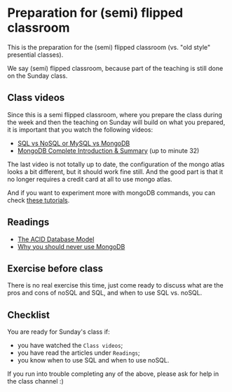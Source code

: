 # Preparation for (semi) flipped classroom

This is the preparation for the (semi) flipped classroom (vs. "old style" presential classes). 

We say (semi) flipped classroom, because part of the teaching is still done on the Sunday class.


## Class videos

Since this is a semi flipped classroom, where you prepare the class during the week and then the teaching on Sunday will build on what you prepared, it is important that you watch the following videos:

 - [SQL vs NoSQL or MySQL vs MongoDB](https://www.youtube.com/watch?v=ZS_kXvOeQ5Y)
 - [MongoDB Complete Introduction & Summary](https://www.youtube.com/watch?v=VELru-FCWDM) (up to minute 32)

The last video is not totally up to date, the configuration of the mongo atlas looks a bit different, but it should work fine still. And the good part is that it no longer requires a credit card at all to use mongo atlas.

And if you want to experiment more with mongoDB commands, you can check [these tutorials](https://www.tutorialspoint.com/mongodb/index.htm).

## Readings

- [The ACID Database Model](https://www.thoughtco.com/the-acid-model-1019731)
- [Why you should never use MongoDB](http://www.sarahmei.com/blog/2013/11/11/why-you-should-never-use-mongodb)


## Exercise before class

There is no real exercise this time, just come ready to discuss what are the pros and cons of noSQL and SQL, and when to use SQL vs. noSQL.


## Checklist

You are ready for Sunday's class if:
 - you have watched the `Class videos`;
 - you have read the articles under `Readings`;
 - you know when to use SQL and when to use noSQL.

If you run into trouble completing any of the above, please ask for help in the class channel :)
